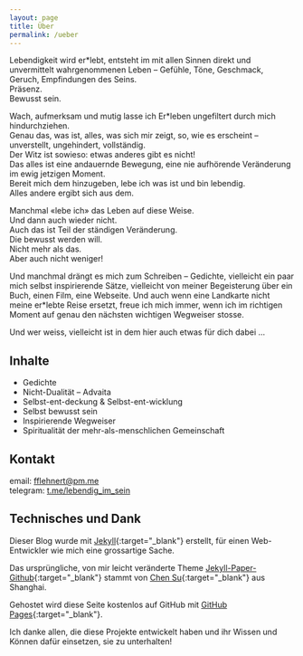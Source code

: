 ```yaml
---
layout: page
title: Über
permalink: /ueber
---
```


Lebendigkeit wird er\*lebt, entsteht im mit allen Sinnen direkt und unvermittelt wahrgenommenen Leben – Gefühle, Töne, Geschmack, Geruch, Empfindungen des Seins.  
Präsenz.  
Bewusst sein.

Wach, aufmerksam und mutig lasse ich Er\*leben ungefiltert durch mich hindurchziehen.  
Genau das, was ist, alles, was sich mir zeigt, so, wie es erscheint – unverstellt, ungehindert, vollständig.  
Der Witz ist sowieso: etwas anderes gibt es nicht!  
Das alles ist eine andauernde Bewegung, eine nie aufhörende Veränderung im ewig jetzigen Moment.  
Bereit mich dem hinzugeben, lebe ich was ist und bin lebendig.  
Alles andere ergibt sich aus dem.

Manchmal «lebe ich» das Leben auf diese Weise.  
Und dann auch wieder nicht.  
Auch das ist Teil der ständigen Veränderung.  
Die bewusst werden will.  
Nicht mehr als das.  
Aber auch nicht weniger!

Und manchmal drängt es mich zum Schreiben – Gedichte, vielleicht ein paar mich selbst inspirierende Sätze, vielleicht von meiner Begeisterung über ein Buch, einen Film, eine Webseite. Und auch wenn eine Landkarte nicht meine er\*lebte Reise ersetzt, freue ich mich immer, wenn ich im richtigen Moment auf genau den nächsten wichtigen Wegweiser stosse.

Und wer weiss, vielleicht ist in dem hier auch etwas für dich dabei ...


## Inhalte
* Gedichte
* Nicht-Dualität – Advaita
* Selbst-ent-deckung & Selbst-ent-wicklung
* Selbst bewusst sein
* Inspirierende Wegweiser
* Spiritualität der mehr-als-menschlichen Gemeinschaft


## Kontakt
email: [fflehnert@pm.me](mailto:fflehnert@pm.me?subject=lebendig-im-sein.ch)  
telegram: [t.me/lebendig_im_sein](https://t.me/lebendig_im_sein)


## Technisches und Dank
Dieser Blog wurde mit [Jekyll](https://jekyllrb.com){:target="_blank"} erstellt, für einen Web-Entwickler wie mich eine grossartige Sache.

Das ursprüngliche, von mir leicht veränderte Theme [Jekyll-Paper-Github](https://github.com/ghosind/Jekyll-Paper-Github){:target="_blank"} stammt von [Chen Su](https://www.ghosind.com){:target="_blank"} aus Shanghai.

Gehostet wird diese Seite kostenlos auf GitHub mit [GitHub Pages](https://pages.github.com/){:target="_blank"}.

Ich danke allen, die diese Projekte entwickelt haben und ihr Wissen und Können dafür einsetzen, sie zu unterhalten!
